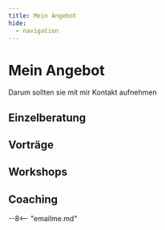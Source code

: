 ```yaml
---
title: Mein Angebot
hide:
  - navigation
---
```


# Mein Angebot

Darum sollten sie mit mir Kontakt aufnehmen

## Einzelberatung

## Vorträge

## Workshops

## Coaching

--8<-- "emailme.md"
